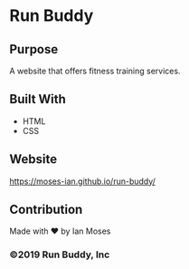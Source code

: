 # Run Buddy

## Purpose
A website that offers fitness training services.

## Built With
* HTML
* CSS

## Website
https://moses-ian.github.io/run-buddy/

## Contribution
Made with ❤️ by Ian Moses

### ©️2019 Run Buddy, Inc 
